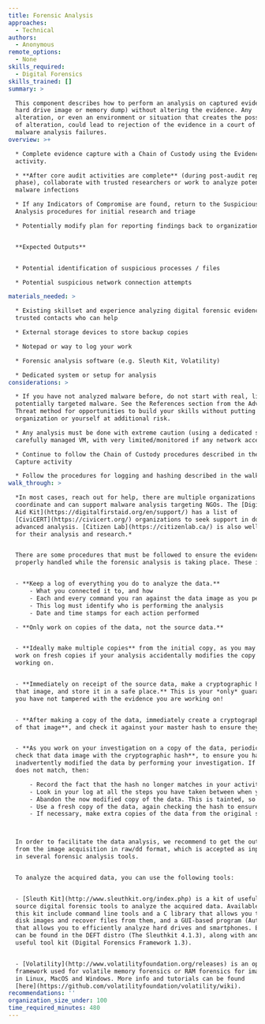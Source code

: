 ```yaml
---
title: Forensic Analysis
approaches:
  - Technical
authors:
  - Anonymous
remote_options:
  - None
skills_required:
  - Digital Forensics
skills_trained: []
summary: >

  This component describes how to perform an analysis on captured evidence (e.g.
  hard drive image or memory dump) without altering the evidence. Any
  alteration, or even an environment or situation that creates the possibility
  of alteration, could lead to rejection of the evidence in a court of law or to
  malware analysis failures.
overview: >+

  * Complete evidence capture with a Chain of Custody using the Evidence Capture
  activity.

  * **After core audit activities are complete** (during post-audit reporting
  phase), collaborate with trusted researchers or work to analyze potential
  malware infections

  * If any Indicators of Compromise are found, return to the Suspicious Activity
  Analysis procedures for initial research and triage

  * Potentially modify plan for reporting findings back to organization


  **Expected Outputs**


  * Potential identification of suspicious processes / files

  * Potential suspicious network connection attempts

materials_needed: >

  * Existing skillset and experience analyzing digital forensic evidence or
  trusted contacts who can help

  * External storage devices to store backup copies

  * Notepad or way to log your work

  * Forensic analysis software (e.g. Sleuth Kit, Volatility)

  * Dedicated system or setup for analysis
considerations: >

  * If you have not analyzed malware before, do not start with real, live, and
  potentially targeted malware. See the References section from the Advanced
  Threat method for opportunities to build your skills without putting the
  organization or yourself at additional risk.

  * Any analysis must be done with extreme caution (using a dedicated system,
  carefully managed VM, with very limited/monitored if any network access)

  * Continue to follow the Chain of Custody procedures described in the Evidence
  Capture activity

  * Follow the procedures for logging and hashing described in the walkthrough
walk_through: >

  *In most cases, reach out for help, there are multiple organizations which
  coordinate and can support malware analysis targeting NGOs. The [Digital First
  Aid Kit](https://digitalfirstaid.org/en/support/) has a list of
  [CiviCERT](https://civicert.org/) organizations to seek support in doing
  advanced analysis. [Citizen Lab](https://citizenlab.ca/) is also well known
  for their analysis and research.*


  There are some procedures that must be followed to ensure the evidence is
  properly handled while the forensic analysis is taking place. These include:


  - **Keep a log of everything you do to analyze the data.**
      - What you connected it to, and how
      - Each and every command you ran against the data image as you perform your investigation
      - This log must identify who is performing the analysis
      - Date and time stamps for each action performed

  - **Only work on copies of the data, not the source data.**


  - **Ideally make multiple copies** from the initial copy, as you may need to
  work on fresh copies if your analysis accidentally modifies the copy you are
  working on.


  - **Immediately on receipt of the source data, make a cryptographic hash of
  that image, and store it in a safe place.** This is your *only* guarantee that
  you have not tampered with the evidence you are working on!


  - **After making a copy of the data, immediately create a cryptographic hash
  of that image**, and check it against your master hash to ensure they match.


  - **As you work on your investigation on a copy of the data, periodically
  check that data image with the cryptographic hash**, to ensure you have not
  inadvertently modified the data by performing your investigation. If the hash
  does not match, then:

      - Record the fact that the hash no longer matches in your activity log.
      - Look in your log at all the steps you have taken between when you last checked the hash and now. One or more of the steps you have taken has modified the data of the copy, so you need to work out which step caused this, and how to perform a copy in the investigative step without modifying the data.
      - Abandon the now modified copy of the data. This is tainted, so clearly mark it as such and return it to secure storage.
      - Use a fresh copy of the data, again checking the hash to ensure it is clean before proceeding with the investigation.
      - If necessary, make extra copies of the data from the original source image you created (making sure to never perform investigative steps on that source image).



  In order to facilitate the data analysis, we recommend to get the output data
  from the image acquisition in raw/dd format, which is accepted as input file
  in several forensic analysis tools.


  To analyze the acquired data, you can use the following tools:


  - [Sleuth Kit](http://www.sleuthkit.org/index.php) is a kit of useful open
  source digital forensic tools to analyze the acquired data. Available tools in
  this kit include command line tools and a C library that allows you to analyze
  disk images and recover files from them, and a GUI-based program (Autopsy)
  that allows you to efficiently analyze hard drives and smartphones. Both tools
  can be found in the DEFT distro (The Sleuthkit 4.1.3), along with another
  useful tool kit (Digital Forensics Framework 1.3).


  - [Volatility](http://www.volatilityfoundation.org/releases) is an open source
  framework used for volatile memory forensics or RAM forensics for images taken
  in Linux, MacOS and Windows. More info and tutorials can be found
  [here](https://github.com/volatilityfoundation/volatility/wiki).
recommendations: ''
organization_size_under: 100
time_required_minutes: 480
---
```


